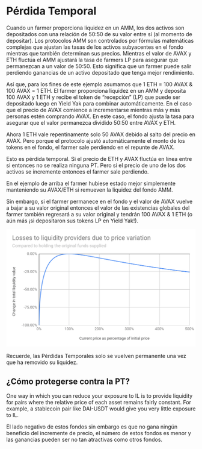 # Pérdida Temporal

Cuando un farmer proporciona liquidez en un AMM, los dos activos son depositados con una relación de 50:50 de su valor entre sí \(al momento de depositar\). Los protocolos AMM son controlados por fórmulas matemáticas complejas que ajustan las tasas de los activos subyacentes en el fondo mientras que también determinan sus precios. Mientras el valor de AVAX y ETH fluctúa el AMM ajustará la tasa de farmers LP para asegurar que permanezcan a un valor de 50:50. Esto significa que un farmer puede salir perdiendo ganancias de un activo depositado que tenga mejor rendimiento. 

Así que, para los fines de este ejemplo asumamos que 1 ETH = 100 AVAX & 100 AVAX = 1 ETH. El farmer proporciona liquidez en un AMM y deposita 100 AVAX y 1 ETH y recibe el token de “recepción” \(LP\) que puede ser depositado luego en Yield Yak para combinar automáticamente. En el caso que el precio de AVAX comience a incrementarse mientras más y más personas estén comprando AVAX. En este caso, el fondo ajusta la tasa para asegurar que el valor permanezca dividido 50:50 entre AVAX y ETH. 

Ahora 1 ETH vale repentinamente solo 50 AVAX debido al salto del precio en AVAX. Pero porque el protocolo ajustó automáticamente el monto de los tokens en el fondo, el farmer sale perdiendo en el repunte de AVAX.

Esto es pérdida temporal. Si el precio de ETH y AVAX fluctúa en línea entre si entonces no se realiza ninguna PT. Pero si el precio de uno de los dos activos se incremente entonces el farmer sale perdiendo.

En el ejemplo de arriba el farmer hubiese estado mejor simplemente manteniendo su AVAX/ETH si remueven la liquidez del fondo AMM.

Sin embargo, si el farmer permanece en el fondo y el valor de AVAX vuelve a bajar a su valor original entonces el valor de las existencias globales del farmer también regresará a su valor original y tendrán 100 AVAX & 1 ETH \(o aún más ¡si depositaron sus tokens LP en Yield Yak!\).  


![](../../.gitbook/assets/il-graph.png)

Recuerde, las Pérdidas Temporales solo se vuelven permanente una vez que ha removido su liquidez.

## ¿Cómo protegerse contra la PT?

One way in which you can reduce your exposure to IL is to provide liquidity for pairs where the relative price of each asset remains fairly constant. For example, a stablecoin pair like DAI-USDT would give you very little exposure to IL.

El lado negativo de estos fondos sin embargo es que no gana ningún beneficio del incremente de precio, el número de estos fondos es menor y las ganancias pueden ser no tan atractivas como otros fondos.

